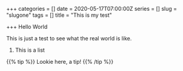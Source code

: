 +++
categories = []
date = 2020-05-17T07:00:00Z
series = []
slug = "slugone"
tags = []
title = "This is my test"

+++
Hello World

This is just a test to see what the real world is like.

1. This is a list

{{% tip %}} Lookie here, a tip! {{% /tip %}}